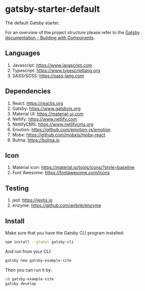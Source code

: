 # gatsby-starter-default
The default Gatsby starter.

For an overview of the project structure please refer to the [Gatsby documentation - Building with Components](https://www.gatsbyjs.org/docs/building-with-components/).

## Languages

1. Javascript: https://www.javascript.com
2. Typescript: https://www.typescriptlang.org
3. SASS/SCSS: https://sass-lang.com

## Dependencies

1. React: https://reactjs.org
2. Gatsby: https://www.gatsbyjs.org
3. Material UI: https://material-ui.com
4. Netlify: https://www.netlify.com
5. NetlifyCMS: https://www.netlifycms.org
6. Emotion: https://github.com/emotion-js/emotion
7. Mobx: https://github.com/mobxjs/mobx-react
8. Bulma: https://bulma.io

## Icon

1. Material icon: https://material.io/tools/icons/?style=baseline
2. Font Awesome: https://fontawesome.com/icons

## Testing

1. jest: https://jestjs.io
2. enzyme: https://github.com/airbnb/enzyme

## Install

Make sure that you have the Gatsby CLI program installed:
```sh
npm install --global gatsby-cli
```

And run from your CLI:
```sh
gatsby new gatsby-example-site
```

Then you can run it by:
```sh
cd gatsby-example-site
gatsby develop
```
